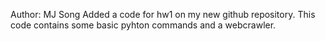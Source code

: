 Author: MJ Song
Added a code for hw1 on my new github repository.
This code contains some basic pyhton commands and a webcrawler.